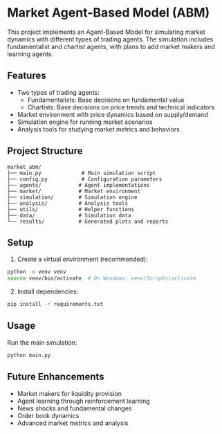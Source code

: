 # Market Agent-Based Model (ABM)

This project implements an Agent-Based Model for simulating market dynamics with different types of trading agents. The simulation includes fundamentalist and chartist agents, with plans to add market makers and learning agents.

## Features

- Two types of trading agents:
  - Fundamentalists: Base decisions on fundamental value
  - Chartists: Base decisions on price trends and technical indicators
- Market environment with price dynamics based on supply/demand
- Simulation engine for running market scenarios
- Analysis tools for studying market metrics and behaviors

## Project Structure

```
market_abm/
├── main.py             # Main simulation script
├── config.py           # Configuration parameters
├── agents/            # Agent implementations
├── market/            # Market environment
├── simulation/        # Simulation engine
├── analysis/          # Analysis tools
├── utils/             # Helper functions
├── data/              # Simulation data
└── results/           # Generated plots and reports
```

## Setup

1. Create a virtual environment (recommended):
```bash
python -m venv venv
source venv/bin/activate  # On Windows: venv\Scripts\activate
```

2. Install dependencies:
```bash
pip install -r requirements.txt
```

## Usage

Run the main simulation:
```bash
python main.py
```

## Future Enhancements

- Market makers for liquidity provision
- Agent learning through reinforcement learning
- News shocks and fundamental changes
- Order book dynamics
- Advanced market metrics and analysis 